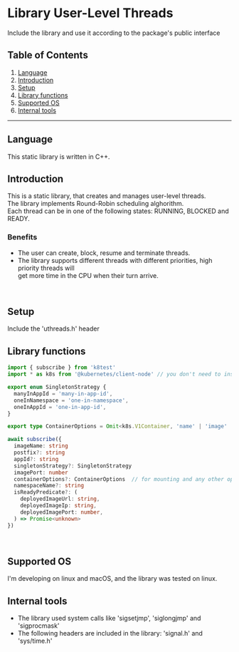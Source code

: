 <h1> Library User-Level Threads</h1>
<p>Include the library and use it according to the package's public interface</p>

## Table of Contents

1. [Language](#Language)
2. [Introduction](#introduction)
3. [Setup](#setup)
4. [Library functions](#Library-functions)
5. [Supported OS](#supported-os)
6. [Internal tools](#Internal-tools)

---

## Language

This static library is written in C++.
<br>

## Introduction

This is a static library, that creates and manages user-level threads.<br>
The library implements Round-Robin scheduling alghorithm.<br>
Each thread can be in one of the following states: RUNNING, BLOCKED and READY.
<br>

### Benefits

- The user can create, block, resume and terminate threads.
- The library supports different threads with different priorities, high priority threads will<br>
  get more time in the CPU when their turn arrive.
<br>

## Setup

Include the 'uthreads.h' header
<br>

## Library functions

```typescript
import { subscribe } from 'k8test'
import * as k8s from '@kubernetes/client-node' // you don't need to install it

export enum SingletonStrategy {
  manyInAppId = 'many-in-app-id',
  oneInNamespace = 'one-in-namespace',
  oneInAppId = 'one-in-app-id',
}

export type ContainerOptions = Omit<k8s.V1Container, 'name' | 'image' | 'ports'>

await subscribe({
  imageName: string
  postfix?: string
  appId?: string
  singletonStrategy?: SingletonStrategy
  imagePort: number
  containerOptions?: ContainerOptions  // for mounting and any other options
  namespaceName?: string
  isReadyPredicate?: (
    deployedImageUrl: string,
    deployedImageIp: string,
    deployedImagePort: number,
  ) => Promise<unknown>
})
```
<br>

## Supported OS

I'm developing on linux and macOS, and the library was tested on linux.
<br>

## Internal tools


- The library used system calls like 'sigsetjmp', 'siglongjmp' and 'sigprocmask'
- The following headers are included in the library: 'signal.h' and 'sys/time.h'
    
